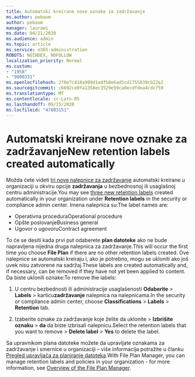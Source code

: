 ```yaml
---
title: Automatski kreirane nove oznake za zadržavanje
ms.author: pebaum
author: pebaum
manager: laurawi
ms.date: 04/21/2020
ms.audience: admin
ms.topic: article
ms.service: o365-administration
ROBOTS: NOINDEX, NOFOLLOW
localization_priority: Normal
ms.custom:
- "1958"
- "9000331"
ms.openlocfilehash: 2f0e7c418a909d1adfb8e6ad5cd1755839cb22e2
ms.sourcegitcommit: c6692ce0fa1358ec3529e59ca0ecdfdea4cdc759
ms.translationtype: MT
ms.contentlocale: sr-Latn-RS
ms.lasthandoff: 09/15/2020
ms.locfileid: "47803151"
---
```

# <a name="new-retention-labels-created-automatically"></a><span data-ttu-id="c0f87-102">Automatski kreirane nove oznake za zadržavanje</span><span class="sxs-lookup"><span data-stu-id="c0f87-102">New retention labels created automatically</span></span>

<span data-ttu-id="c0f87-103">Možda ćete videti [tri nove nalepnice za zadržavanje](https://docs.microsoft.com/microsoft-365/compliance/file-plan-manager) automatski kreirane u organizaciji u okviru opcije **zadržavanja** u bezbednosnoj ili usaglašnoj centru administracije.</span><span class="sxs-lookup"><span data-stu-id="c0f87-103">You may see [three new retention labels](https://docs.microsoft.com/microsoft-365/compliance/file-plan-manager) created automatically in your organization under **Retention labels** in the security or compliance admin center.</span></span> <span data-ttu-id="c0f87-104">Imena nalepnica su:</span><span class="sxs-lookup"><span data-stu-id="c0f87-104">The label names are:</span></span>

- <span data-ttu-id="c0f87-105">Operativna procedura</span><span class="sxs-lookup"><span data-stu-id="c0f87-105">Operational procedure</span></span>
- <span data-ttu-id="c0f87-106">Opšte poslovanje</span><span class="sxs-lookup"><span data-stu-id="c0f87-106">Business general</span></span>
- <span data-ttu-id="c0f87-107">Ugovor o ugovoru</span><span class="sxs-lookup"><span data-stu-id="c0f87-107">Contract agreement</span></span>

<span data-ttu-id="c0f87-108">To će se desiti kada prvi put odaberete **plan datoteke** ako ne bude napravljena nijedna druga nalepnica za zadržavanje.</span><span class="sxs-lookup"><span data-stu-id="c0f87-108">This will occur the first time you choose **File Plan** if there are no other retention labels created.</span></span> <span data-ttu-id="c0f87-109">Ove nalepnice se automatski kreiraju i, ako je potrebno, mogu se ukloniti ako još uvek nisu zatvorene na sadržaj.</span><span class="sxs-lookup"><span data-stu-id="c0f87-109">These labels are created automatically and, if necessary, can be removed if they have not yet been applied to content.</span></span> <span data-ttu-id="c0f87-110">Da biste uklonili oznake:</span><span class="sxs-lookup"><span data-stu-id="c0f87-110">To remove the labels:</span></span>

1. <span data-ttu-id="c0f87-111">U centru bezbednosti ili administracije usaglašenosti **Odaberite**  >  **Labels**  >  karticu**zadržavanje** nalepnica na nalepnicama.</span><span class="sxs-lookup"><span data-stu-id="c0f87-111">In the security or compliance admin center, choose **Classifications** > **Labels** > **Retention** tab.</span></span>

1. <span data-ttu-id="c0f87-112">Izaberite oznake za zadržavanje koje želite da uklonite > **Izbrišite oznaku**  >  **da** da biste izbrisali nalepnicu.</span><span class="sxs-lookup"><span data-stu-id="c0f87-112">Select the retention labels that you want to remove > **Delete label** > **Yes** to delete the label.</span></span>

<span data-ttu-id="c0f87-113">Sa upravnikom plana datoteke možete da upravljate oznakama za zadržavanje i smernice u organizaciji – više informacija potražite u članku [Pregled upravljača za planiranje datoteka](https://docs.microsoft.com/microsoft-365/compliance/file-plan-manager).</span><span class="sxs-lookup"><span data-stu-id="c0f87-113">With File Plan Manager, you can manage retention labels and policies in your organization - for more information, see [Overview of the File Plan Manager](https://docs.microsoft.com/microsoft-365/compliance/file-plan-manager).</span></span>